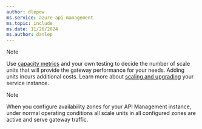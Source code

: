 ```yaml
---
author: dlepow
ms.service: azure-api-management
ms.topic: include
ms.date: 11/26/2024
ms.author: danlep
---
```


> [!NOTE]
> Use [capacity metrics](api-management-capacity.md) and your own testing to decide the number of scale units that will provide the gateway performance for your needs. Adding units incurs additional costs. Learn more about [scaling and upgrading](upgrade-and-scale.md) your service instance.
    
> [!NOTE]
> When you configure availability zones for your API Management instance, under normal operating conditions all scale units in all configured zones are active and serve gateway traffic.
